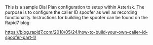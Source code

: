 This is a sample Dial Plan configuration to setup within Asterisk. The purpose is to configure the caller ID spoofer as well as recording functionality. Instructions for building the spoofer can be found on the Rapid7 blog: 

https://blog.rapid7.com/2018/05/24/how-to-build-your-own-caller-id-spoofer-part-1/
